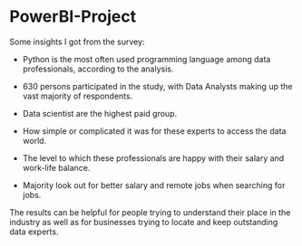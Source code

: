 # PowerBI-Project

Some insights I got from the survey:

- Python is the most often used programming language among data professionals, according to the analysis.

- 630 persons participated in the study, with Data Analysts making up the vast majority of respondents.

- Data scientist are the highest paid group.

- How simple or complicated it was for these experts to access the data world.

- The level to which these professionals are happy with their salary and work-life balance.

- Majority look out for better salary and remote jobs when searching for jobs.

The results can be helpful for people trying to understand their place in the industry as well as for businesses trying to locate and keep outstanding data experts.
